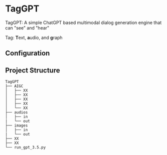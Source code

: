 # TagGPT

TagGPT: A simple ChatGPT based multimodal dialog generation engine that can "see" and "hear"

Tag: **T**ext, **a**udio, and **g**raph

## Configuration

## Project Structure

```
TagGPT
├── AIGC
│   ├── XX
│   ├── XX
│   ├── XX
│   ├── XX
│   └── XX
├── audios
│   ├── in
|   └── out
├── images
│   ├── in
|   └── out
├── XX
├── XX
└── run_gpt_3.5.py
```
